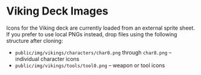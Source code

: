# Viking Deck Images

Icons for the Viking deck are currently loaded from an external sprite sheet.  
If you prefer to use local PNGs instead, drop files using the following
structure after cloning:

- `public/img/vikings/characters/char0.png` through `char8.png` – individual character icons
- `public/img/vikings/tools/tool0.png` – weapon or tool icons
